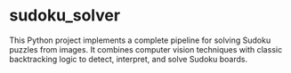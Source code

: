 # sudoku_solver
This Python project implements a complete pipeline for solving Sudoku puzzles from images. It combines computer vision techniques with classic backtracking logic to detect, interpret, and solve Sudoku boards.
